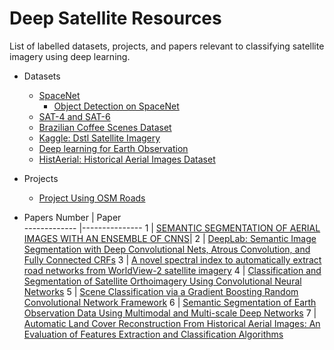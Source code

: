 # Deep Satellite Resources

List of labelled datasets, projects, and papers relevant to classifying satellite imagery using deep learning.

- Datasets
    - [SpaceNet](https://aws.amazon.com/public-datasets/spacenet/)
        - [Object Detection on SpaceNet](https://medium.com/the-downlinq/object-detection-on-spacenet-5e691961d257)
    - [SAT-4 and SAT-6](http://csc.lsu.edu/~saikat/deepsat/)
    - [Brazilian Coffee Scenes Dataset](http://www.patreo.dcc.ufmg.br/downloads/brazilian-coffee-dataset/)
    - [Kaggle: Dstl Satellite Imagery](https://www.kaggle.com/c/dstl-satellite-imagery-feature-detection/data])
    - [Deep learning for Earth Observation](https://github.com/nshaud/DeepNetsForEO)
    - [HistAerial: Historical Aerial Images Dataset](http://eidolon.univ-lyon2.fr/~remi1/HistAerialDataset/)

- Projects
    - [Project Using OSM Roads](https://github.com/trailbehind/DeepOSM)
    
- Papers
Number        | Paper         
 ------------- |---------------
 1 | [SEMANTIC SEGMENTATION OF AERIAL IMAGES WITH AN ENSEMBLE OF CNNS](http://intanto.net/publications/Marmanis_isprs16.pdf)|
 2 | [DeepLab: Semantic Image Segmentation with Deep  Convolutional Nets, Atrous Convolution, and Fully Connected CRFs](https://arxiv.org/abs/1606.00915) 
 3 | [A novel spectral index to automatically extract road networks from WorldView-2 satellite imagery](http://www.sciencedirect.com/science/article/pii/S111098231400043X)
 4 | [Classification and Segmentation of Satellite Orthoimagery Using Convolutional Neural Networks](http://www.mdpi.com/2072-4292/8/4/329/html)
 5 | [Scene Classification via a Gradient Boosting Random Convolutional Network Framework](https://www.researchgate.net/publication/283523609_Scene_Classification_via_a_Gradient_Boosting_Random_Convolutional_Network_Framework)
 6 | [Semantic Segmentation of Earth Observation Data Using Multimodal and Multi-scale Deep Networks](https://arxiv.org/abs/1609.06846)
 7 | [Automatic Land Cover Reconstruction From Historical Aerial Images: An Evaluation of Features Extraction and Classification Algorithms](http://eidolon.univ-lyon2.fr/~remi1/HistAerialDataset/paper/ratajczak2019-tip-preprint.pdf)
